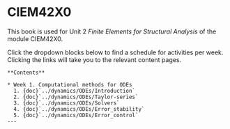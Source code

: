 # CIEM42X0

This book is used for Unit 2 *Finite Elements for Structural Analysis* of the module CIEM42X0.

Click the dropdown blocks below to find a schedule for activities per week. Clicking the links will take you to the relevant content pages.

```{dropdown} Week 1
**Contents**

* Week 1. Computational methods for ODEs  
  1. {doc}`../dynamics/ODEs/Introduction`
  2. {doc}`../dynamics/ODEs/Taylor-series`
  3. {doc}`../dynamics/ODEs/Solvers`
  4. {doc}`../dynamics/ODEs/Error_stability`
  5. {doc}`../dynamics/ODEs/Error_control`
---
